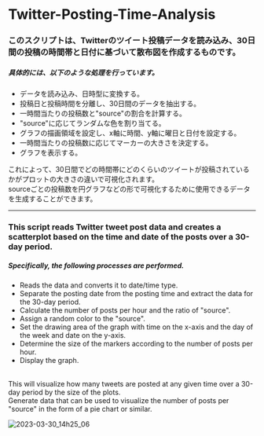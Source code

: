 # Twitter-Posting-Time-Analysis
### このスクリプトは、Twitterのツイート投稿データを読み込み、30日間の投稿の時間帯と日付に基づいて散布図を作成するものです。

##### 具体的には、以下のような処理を行っています。

- データを読み込み、日時型に変換する。
- 投稿日と投稿時間を分離し、30日間のデータを抽出する。
- 一時間当たりの投稿数と"source"の割合を計算する。
- "source"に応じてランダムな色を割り当てる。
- グラフの描画領域を設定し、x軸に時間、y軸に曜日と日付を設定する。
- 一時間当たりの投稿数に応じてマーカーの大きさを決定する。
- グラフを表示する。


これによって、30日間でどの時間帯にどのくらいのツイートが投稿されているかがプロットの大きさの違いで可視化されます。<br>
sourceごとの投稿数を円グラフなどの形で可視化するために使用できるデータを生成することができます。<br>

***********************************************************************************************************************************************************************


### This script reads Twitter tweet post data and creates a scatterplot based on the time and date of the posts over a 30-day period.
##### Specifically, the following processes are performed.<br>

- Reads the data and converts it to date/time type.
- Separate the posting date from the posting time and extract the data for the 30-day period.
- Calculate the number of posts per hour and the ratio of "source".
- Assign a random color to the "source".
- Set the drawing area of the graph with time on the x-axis and the day of the week and date on the y-axis.
- Determine the size of the markers according to the number of posts per hour.
- Display the graph.<br>
<br>
This will visualize how many tweets are posted at any given time over a 30-day period by the size of the plots.<br>
Generate data that can be used to visualize the number of posts per "source" in the form of a pie chart or similar.
<br>

![2023-03-30_14h25_06](https://user-images.githubusercontent.com/71259928/229946640-0761f0d8-daf3-4b6a-9ca7-8192d19895d3.png)
